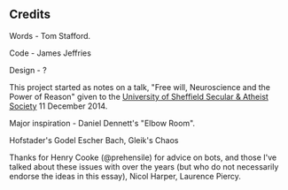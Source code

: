 ## Credits

Words - Tom Stafford.

Code - James Jeffries

Design - ?

This project started as notes on a talk, "Free will, Neuroscience and the Power of Reason" given to the [University of Sheffield Secular & Atheist Society](https://www.facebook.com/events/618961544893961) 11 December 2014.

Major inspiration - Daniel Dennett's "Elbow Room". 

Hofstader's Godel Escher Bach, Gleik's Chaos

Thanks for Henry Cooke (@prehensile) for advice on bots, and those I've talked about these issues with over the years (but who do not necessarily endorse the ideas in this essay), Nicol Harper, Laurence Piercy.

